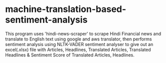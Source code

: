 # machine-translation-based-sentiment-analysis
This program uses 'hindi-news-scraper' to scrape Hindi Financial news and translate to English text using google and aws translator, then performs sentiment analysis using NLTK-VADER sentiment analyser to give out an excel(.xlsx) file with Articles, Headlines, Translated Articles, Translated Headlines &amp; Sentiment Score of Translated Articles, Headlines.

